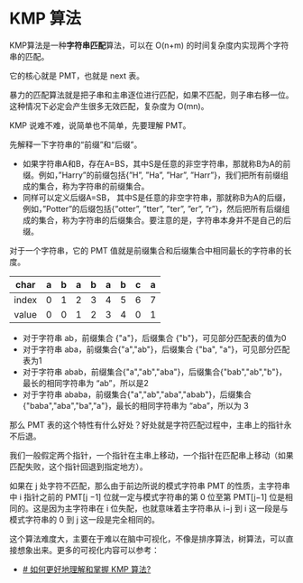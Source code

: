 # KMP 算法
KMP算法是一种**字符串匹配**算法，可以在 O(n+m) 的时间复杂度内实现两个字符串的匹配。

它的核心就是 PMT，也就是 next 表。

暴力的匹配算法就是把子串和主串逐位进行匹配，如果不匹配，则子串右移一位。这种情况下必定会产生很多无效匹配，复杂度为 O(mn)。

KMP 说难不难，说简单也不简单，先要理解 PMT。

先解释一下字符串的“前缀”和“后缀”。

- 如果字符串A和B，存在A=BS，其中S是任意的非空字符串，那就称B为A的前缀。例如，”Harry”的前缀包括{”H”, ”Ha”, ”Har”, ”Harr”}，我们把所有前缀组成的集合，称为字符串的前缀集合。
- 同样可以定义后缀A=SB， 其中S是任意的非空字符串，那就称B为A的后缀，例如，”Potter”的后缀包括{”otter”, ”tter”, ”ter”, ”er”, ”r”}，然后把所有后缀组成的集合，称为字符串的后缀集合。要注意的是，字符串本身并不是自己的后缀。

对于一个字符串，它的 PMT 值就是前缀集合和后缀集合中相同最长的字符串的长度。

|char|a|b|a|b|a|b|c|a|
|----|---|----|----|----|----|-----|---|----|
|index|0|1|2|3|4|5|6|7|
|value|0|0|1|2|3|4|0|1|

- 对于字符串 ab，前缀集合 {"a"}，后缀集合 {"b"}，可见部分匹配表的值为0
- 对于字符串 aba，前缀集合{"a","ab"}，后缀集合 {"ba", "a"}，可见部分匹配表为1
- 对于字符串 abab，前缀集合{"a","ab","aba"}，后缀集合{"bab","ab","b"}，最长的相同字符串为 “ab”，所以是2
- 对于字符串 ababa，前缀集合{"a","ab","aba","abab"}，后缀集合{"baba","aba","ba","a"}，最长的相同字符串为 “aba”，所以为 3

那么 PMT 表的这个特性有什么好处？好处就是字符匹配过程中，主串上的指针永不后退。

我们一般假定两个指针，一个指针在主串上移动，一个指针在匹配串上移动（如果匹配失败，这个指针回退到指定地方）。

如果在 j 处字符不匹配，那么由于前边所说的模式字符串 PMT 的性质，主字符串中 i 指针之前的 PMT[j −1] 位就一定与模式字符串的第 0 位至第 PMT[j−1] 位是相同的。这是因为主字符串在 i 位失配，也就意味着主字符串从 i−j 到 i 这一段是与模式字符串的 0 到 j 这一段是完全相同的。

  这个算法难度大，主要在于难以在脑中可视化，不像是排序算法，树算法，可以直接想象出来。更多的可视化内容可以参考：
- [# 如何更好地理解和掌握 KMP 算法?](https://www.zhihu.com/question/21923021)
